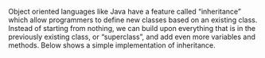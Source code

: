 Object oriented languages like Java have a feature called “inheritance” which allow programmers to define new classes based on an existing class. Instead of starting from nothing, we can build upon everything that is in the previously existing class, or “superclass”, and add even more variables and methods. Below shows a simple implementation of inheritance.

